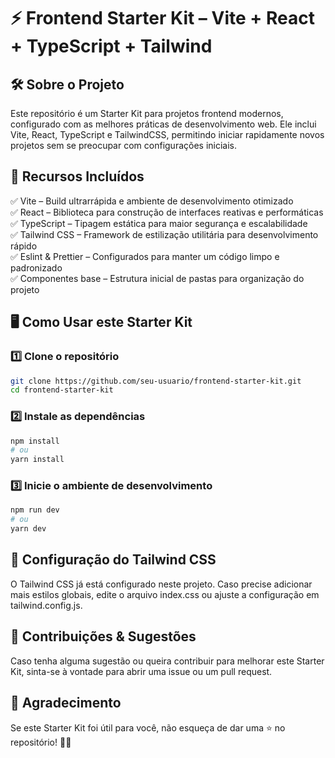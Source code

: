 # ⚡ Frontend Starter Kit – Vite + React + TypeScript + Tailwind

## 🛠️ Sobre o Projeto

Este repositório é um Starter Kit para projetos frontend modernos, configurado com as melhores práticas de desenvolvimento web. Ele inclui Vite, React, TypeScript e TailwindCSS, permitindo iniciar rapidamente novos projetos sem se preocupar com configurações iniciais.

## 📌 Recursos Incluídos

✅ Vite – Build ultrarrápida e ambiente de desenvolvimento otimizado  
✅ React – Biblioteca para construção de interfaces reativas e performáticas  
✅ TypeScript – Tipagem estática para maior segurança e escalabilidade  
✅ Tailwind CSS – Framework de estilização utilitária para desenvolvimento rápido  
✅ Eslint & Prettier – Configurados para manter um código limpo e padronizado  
✅ Componentes base – Estrutura inicial de pastas para organização do projeto  

## 🖥️ Como Usar este Starter Kit

### 1️⃣ Clone o repositório
```bash
git clone https://github.com/seu-usuario/frontend-starter-kit.git
cd frontend-starter-kit
```

### 2️⃣ Instale as dependências
```bash
npm install
# ou
yarn install
```

### 3️⃣ Inicie o ambiente de desenvolvimento
```bash
npm run dev
# ou
yarn dev
```

## 🎨 Configuração do Tailwind CSS
O Tailwind CSS já está configurado neste projeto. Caso precise adicionar mais estilos globais, edite o arquivo index.css ou ajuste a configuração em tailwind.config.js.

## 🤝 Contribuições & Sugestões
Caso tenha alguma sugestão ou queira contribuir para melhorar este Starter Kit, sinta-se à vontade para abrir uma issue ou um pull request.

## 🌟 Agradecimento
Se este Starter Kit foi útil para você, não esqueça de dar uma ⭐ no repositório! 🚀🔥
